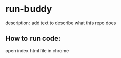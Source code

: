 # run-buddy
description: add text to describe what this repo does


## How to run code:
open index.html file in chrome

